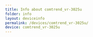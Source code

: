 ```yaml
---
title: Info about comtrend_vr-3025u
folder: info
layout: deviceinfo
permalink: /devices/comtrend_vr-3025u/
device: comtrend_vr-3025u
---
```

